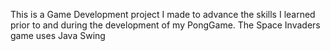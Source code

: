 This is a Game Development project I made to advance the skills I learned prior to and during the development of my PongGame. The Space Invaders game uses Java Swing
